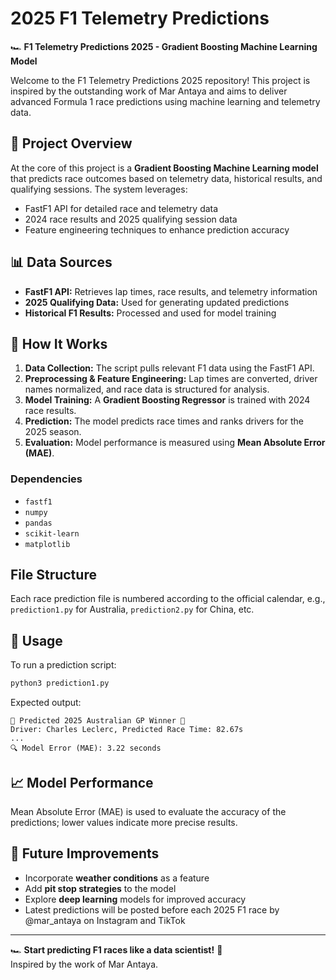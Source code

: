 # 2025 F1 Telemetry Predictions

🏎️ **F1 Telemetry Predictions 2025 - Gradient Boosting Machine Learning Model**

Welcome to the F1 Telemetry Predictions 2025 repository! This project is inspired by the outstanding work of Mar Antaya and aims to deliver advanced Formula 1 race predictions using machine learning and telemetry data.

## 🚀 Project Overview
At the core of this project is a **Gradient Boosting Machine Learning model** that predicts race outcomes based on telemetry data, historical results, and qualifying sessions. The system leverages:
- FastF1 API for detailed race and telemetry data
- 2024 race results and 2025 qualifying session data
- Feature engineering techniques to enhance prediction accuracy

## 📊 Data Sources
- **FastF1 API:** Retrieves lap times, race results, and telemetry information
- **2025 Qualifying Data:** Used for generating updated predictions
- **Historical F1 Results:** Processed and used for model training

## 🏁 How It Works
1. **Data Collection:** The script pulls relevant F1 data using the FastF1 API.
2. **Preprocessing & Feature Engineering:** Lap times are converted, driver names normalized, and race data is structured for analysis.
3. **Model Training:** A **Gradient Boosting Regressor** is trained with 2024 race results.
4. **Prediction:** The model predicts race times and ranks drivers for the 2025 season.
5. **Evaluation:** Model performance is measured using **Mean Absolute Error (MAE)**.

### Dependencies
- `fastf1`
- `numpy`
- `pandas`
- `scikit-learn`
- `matplotlib`

## File Structure
Each race prediction file is numbered according to the official calendar, e.g., `prediction1.py` for Australia, `prediction2.py` for China, etc.

## 🔧 Usage
To run a prediction script:
```bash
python3 prediction1.py
```
Expected output:
```
🏁 Predicted 2025 Australian GP Winner 🏁
Driver: Charles Leclerc, Predicted Race Time: 82.67s
...
🔍 Model Error (MAE): 3.22 seconds
```

## 📈 Model Performance
Mean Absolute Error (MAE) is used to evaluate the accuracy of the predictions; lower values indicate more precise results.

## 📌 Future Improvements
- Incorporate **weather conditions** as a feature
- Add **pit stop strategies** to the model
- Explore **deep learning** models for improved accuracy
- Latest predictions will be posted before each 2025 F1 race by @mar_antaya on Instagram and TikTok

---

🏎️ **Start predicting F1 races like a data scientist!** 🚀  
Inspired by the work of Mar Antaya.
